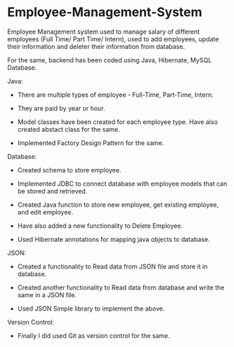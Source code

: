 # Employee-Management-System
Employee Management system used to manage salary of different employees (Full Time/ Part Time/ Intern), used to add employees, 
update their information and deleter their information from database.


For the same, backend has been coded using Java, Hibernate, MySQL Database.

Java:

- There are multiple types of employee - Full-Time, Part-Time, Intern.

- They are paid by year or hour.

- Model classes have been created for each employee type. Have also created abstact class for the same. 

- Implemented Factory Design Pattern for the same.


Database:

- Created schema to store employee.

- Implemented JDBC to connect database with employee models that can be stored and retrieved.

- Created Java function to store new employee, get existing employee, and edit employee.

- Have also added a new functionality to Delete Employee.

- Used Hibernate annotations for mapping java objects to database.


JSON:

- Created a functionality to Read data from JSON file and store it in database.

- Created another functionality to Read data from database and write the same in a JSON file.

- Used JSON Simple library to implement the above.

 
Version Control:

- Finally I did used Git as version control for the same.
